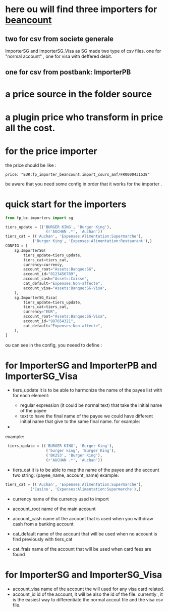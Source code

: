 # here ou will find three importers for [beancount](https://github.com/beancount/beancount)
## two for csv from societe generale
 ImporterSG and ImporterSG_Visa as SG made two type of csv files. one for "normal account" , one for visa with deffered debit.
## one for csv from postbank: ImporterPB
# a price source in the folder source
# a plugin price who transform in price all the cost.

# for the price importer
the price should be like :
```
price: "EUR:fp_importer_beancount.import_cours_amf/FR0000431538"
```
be aware that you need some config in order that it works for the importer .

# quick start for the importers

```python
from fp_bc.importers import sg

tiers_update = (('BURGER KING', 'Burger King'),
                  (r'AUCHAN .*', 'Auchan'))
tiers_cat = (('Auchan', 'Expenses:Alimentation:Supermarche'),
            ('Burger King', 'Expenses:Alimentation:Restaurant'),)
CONFIG = [
    sg.ImporterSG(
        tiers_update=tiers_update,
        tiers_cat=tiers_cat,
        currency=currency,
        account_root="Assets:Banque:SG",
        account_id="0123456789",
        account_cash="Assets:Caisse",
        cat_default="Expenses:Non-affecte",
        account_visa="Assets:Banque:SG-Visa",
    ),
    sg.ImporterSG_Visa(
        tiers_update=tiers_update,
        tiers_cat=tiers_cat,
        currency="EUR",
        account_root="Assets:Banque:SG-Visa",
        account_id="987654321",
        cat_default="Expenses:Non-affecte",
    ),
]
```

ou can see in the config, you neeed to define :
# for ImporterSG and ImporterPB and ImporterSG_Visa
 - tiers_update
  it is to be able to harmonize the name of the payee
 list with for each element:
	 - regular expression (it could be normal text) that take the initial name of the payee
	 - text to have the final name of the payee
  we could have different initial name that give to the same final name.
  for example:

-
 example:
```python
 tiers_update = (('BURGER KING', 'Burger King'),
                  ('burger king', 'Burger King'),
                  ('BK253', 'Burger King'),
                  (r'AUCHAN .*', 'Auchan'))
```

 - tiers_cat
  it is to be able to map the name of the payee and the account
  two string:
  (payee_name, account_name)
 example:
 ```python
 tiers_cat = (('Auchan', 'Expenses:Alimentation:Supermarche'),
            ('Casino', 'Expenses:Alimentation:Supermarche'),)
   ```
 - currency
  name of the currency used to import

 - account_root
  name of the main account

 - account_cash
  name of the account that is used when you withdraw cash from a banking account

 - cat_default
  name of the account that will be used when no account is find previously with tiers_cat
 - cat_frais
 name of the account that will be used when card fees are found
 # for ImporterSG and ImporterSG_Visa
 - account_visa
name of the account the will used for any visa card related.
 - account_id
    id of the account, it will be also the id of the file. currently , it is the easiest way to differentiate the normal accout file and the visa csv file.

